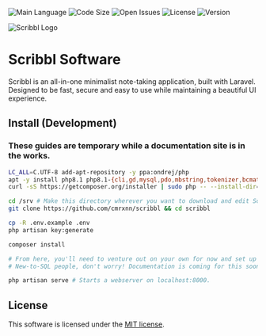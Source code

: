 ![Main Language](https://img.shields.io/github/languages/top/cmrxnn/scribbl?style=for-the-badge)
![Code Size](https://img.shields.io/github/languages/code-size/cmrxnn/scribbl?style=for-the-badge)
![Open Issues](https://img.shields.io/github/issues/cmrxnn/scribbl?style=for-the-badge)
![License](https://img.shields.io/github/license/cmrxnn/scribbl?style=for-the-badge)
![Version](https://img.shields.io/github/v/tag/cmrxnn/scribbl?include_prereleases&style=for-the-badge)

![Scribbl Logo](https://cdn.discordapp.com/attachments/877638903039934574/951996055589900358/scribbl.png)
# Scribbl Software
Scribbl is an all-in-one minimalist note-taking application, built with Laravel.
Designed to be fast, secure and easy to use while maintaining a beautiful UI experience.

## Install (Development)
### These guides are temporary while a documentation site is in the works.
```bash
LC_ALL=C.UTF-8 add-apt-repository -y ppa:ondrej/php
apt -y install php8.1 php8.1-{cli,gd,mysql,pdo,mbstring,tokenizer,bcmath,xml,fpm,curl,zip}
curl -sS https://getcomposer.org/installer | sudo php -- --install-dir=/usr/local/bin --filename=composer

cd /srv # Make this directory wherever you want to download and edit Scribbl in development.
git clone https://github.com/cmrxnn/scribbl && cd scribbl

cp -R .env.example .env
php artisan key:generate

composer install

# From here, you'll need to venture out on your own for now and set up the database yourself.
# New-to-SQL people, don't worry! Documentation is coming for this soon.

php artisan serve # Starts a webserver on localhost:8000.
```

## License
This software is licensed under the [MIT license](https://opensource.org/licenses/MIT).

